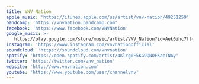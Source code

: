 ```yaml
---
title: VNV Nation
apple_music: 'https://itunes.apple.com/us/artist/vnv-nation/49251259'
bandcamp: 'https://vnvnation.bandcamp.com'
facebook: 'https://www.facebook.com/VNVNation'
google_music: >-
   https://play.google.com/store/music/artist/VNV_Nation?id=Aek6ihc7ft4qsgspc3vbapmj544
instagram: 'https://www.instagram.com/vnvnationofficial'
soundcloud: 'https://soundcloud.com/vnvnation'
spotify: 'https://open.spotify.com/artist/4KlYg0F5KG9QNDFKaeTNAy'
twitter: 'https://twitter.com/vnv_nation'
website: 'http://www.vnvnation.com'
youtube: 'https://www.youtube.com/user/channelvnv'
---
```

